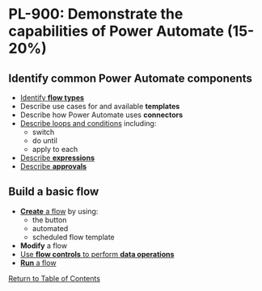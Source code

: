 # PL-900: Demonstrate the capabilities of Power Automate (15-20%)

## Identify common Power Automate components
- [Identify **flow types**](https://docs.microsoft.com/en-us/power-automate/flow-types)
- Describe use cases for and available **templates**
- Describe how Power Automate uses **connectors**
- [Describe loops and conditions](https://docs.microsoft.com/en-us/power-automate/apply-to-each) including:
    - switch
    - do until
    - apply to each
- [Describe **expressions**](https://flow.microsoft.com/en-us/blog/use-expressions-in-actions/)
- [Describe **approvals**](https://docs.microsoft.com/en-us/power-automate/modern-approvals)

## Build a basic flow
- [**Create** a flow](https://docs.microsoft.com/en-us/power-automate/get-started-logic-flow) by using:
    - the button
    - automated
    - scheduled flow template
- **Modify** a flow
- [Use **flow controls** to perform **data operations**](https://docs.microsoft.com/en-us/power-automate/data-operations)
- [**Run** a flow](https://docs.microsoft.com/en-us/power-automate/desktop-flows/run-desktop-flow)

[Return to Table of Contents](README.md)